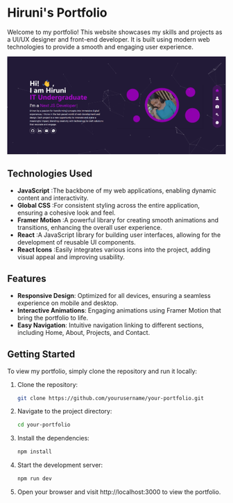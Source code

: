 # Hiruni's Portfolio

Welcome to my portfolio! This website showcases my skills and projects as a UI/UX designer and front-end developer. It is built using modern web technologies to provide a smooth and engaging user experience.

![Portfolio Screenshot](/public/screenshot.png)

## Technologies Used

- **JavaScript** :The backbone of my web applications, enabling dynamic content and interactivity.
- **Global CSS**  :For consistent styling across the entire application, ensuring a cohesive look and feel.
- **Framer Motion** :A powerful library for creating smooth animations and transitions, enhancing the overall user experience.
- **React** :A JavaScript library for building user interfaces, allowing for the development of reusable UI components.
- **React Icons** :Easily integrates various icons into the project, adding visual appeal and improving usability.

## Features

- **Responsive Design**: Optimized for all devices, ensuring a seamless experience on mobile and desktop.
- **Interactive Animations**: Engaging animations using Framer Motion that bring the portfolio to life.
- **Easy Navigation**: Intuitive navigation linking to different sections, including Home, About, Projects, and Contact.

## Getting Started

To view my portfolio, simply clone the repository and run it locally:

1. Clone the repository:
   ```bash
   git clone https://github.com/yourusername/your-portfolio.git
2. Navigate to the project directory:
    ```bash
    cd your-portfolio
3. Install the dependencies:
    ```bash
    npm install
4. Start the development server:
    ```bash
    npm run dev
5. Open your browser and visit http://localhost:3000 to view the portfolio.
